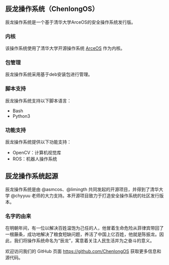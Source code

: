 ## 辰龙操作系统（ChenlongOS）

辰龙操作系统是一个基于清华大学ArceOS的安全操作系统发行版。

### 内核
该操作系统使用了清华大学开源操作系统 [ArceOS](https://github.com/rcore-os/arceos) 作为内核。

### 包管理
辰龙操作系统采用基于deb安装包进行管理。

### 脚本支持
辰龙操作系统支持以下脚本语言：
* Bash
* Python3

### 功能支持
辰龙操作系统提供以下功能支持：
* OpenCV：计算机视觉库
* ROS：机器人操作系统

## 辰龙操作系统起源
辰龙操作系统是由 @asmcos、@limingth 共同发起的开源项目，并得到了清华大学 @chyyuu 老师的大力支持。本开源项目致力于打造安全操作系统的社区发行版本。

### 名字的由来
在明朝年间，有一位以解决百姓温饱为己任的人，他冒着生命危险从菲律宾带回了一根藤条，成功地解决了粮食短缺问题，养活了中国上亿百姓，他就是陈振龙。因此，我们将操作系统命名为“辰龙”，寓意着关注人民生活并为之奋斗的意义。

欢迎访问我们的 GitHub 页面 <https://github.com/ChenlongOS> 获取更多信息和源代码。
